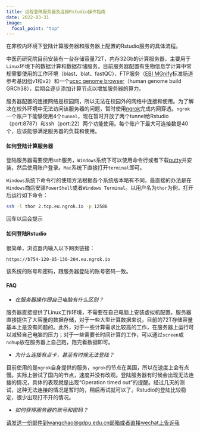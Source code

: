 ```yaml
---
title: 远程登陆服务器及连接Rstudio操作指南
date: 2022-03-31
image:
  focal_point: "top"
---
```


在非校内环境下登陆计算服务器和服务器上配置的Rstudio服务的具体流程。
<!--more-->


中医药研究院目前安装有一台存储容量72T，内存32Gb的计算服务器，主要用于`Linux`环境下的数据计算和数据存储服务。目前服务器配置有生物信息学计算中常规需要使用的工作环境（blast、blat、fastQC）、FTP服务（[EBI MGnify](https://www.ebi.ac.uk/metagenomics/)标准肠道参考基因组v1和v2）和一个[ucsc genome browser](http://www.genome.ucsc.edu/)（human genome build GRCh38），后期会逐步添加计算节点以增加服务器的算力。

服务器配置的连接网络是校园网，所以无法在校园外的网络中连接和使用。为了解决在校外环境中无法访问该服务器的问题，暂时使用[ngrok](https://ngrok.com/)完成内网穿透。`ngrok`一个账户下能够使用4个`tunnel`，现在暂时开放了两个tunnel给Rstudio（port:8787）和ssh（port:22）两个功能使用。每个账户下最大可连接数是40个，应该能够满足服务器的负载和使用。

#### 如何登陆计算服务器
登陆服务器需要使用ssh服务，`Windows`系统下可以使用命令行或者下载[putty](https://www.chiark.greenend.org.uk/~sgtatham/putty/)并安装，然后使用账户登录。`Mac`系统下直接打开`terminal`即可。

`Windows`系统下命令行的使用方法根据各个系统版本略有不同，最直接的办法是在`Windows`商店安装`PowerShell`或者`Windows Terminal`。以用户名为`thor`为例，打开后运行如下命令：
```bash
ssh -l thor 2.tcp.eu.ngrok.io -p 12586
```

回车以后会提示

#### 如何登陆Rstudio
很简单，浏览器内输入以下网页链接：
```html
https://b754-120-85-130-204.eu.ngrok.io
```
该系统的账号和密码，跟服务器登陆的账号密码一致。

#### FAQ
* *在服务器操作跟自己电脑有什么区别？*

服务器直接提供了Linux工作环境，不需要在自己电脑上安装虚拟机配置。服务器直接提供了大容量的数据存储，对于一些大型计算数据来说，目前的72T存储容量基本上是没有问题的。此外，对于一些计算需求比较高的工作，在服务器上运行可以减轻自己电脑的压力；对于一些需要长时间计算的工作，可以通过`screen`或`nohup`放在服务器上自己跑，跑完看数据即可。

*  *为什么连接有点卡，甚至有时候无法登陆？*

目前使用的是`ngrok`自身提供的服务，`ngrok`的节点在美国，所以在速度上会有点慢。实际上尝试了国内的节点，速度并没有改观。登陆服务器有时候会出现无法连接的情况，具体的表现就是出现“Operation timed out”的提醒。经过几天的测试，这种无法连接的情况是暂时的，稍后再试就可以了。Rstudio的登陆比较稳定，很少出现打不开的情况。

* *如何获得服务器的账号和密码？*

请发送一份邮件到wangchao@gdpu.edu.cn邮箱或者直接wechat上告诉我


